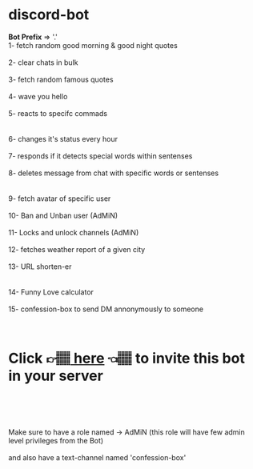# discord-bot

**Bot Prefix** => '.' 
<br>
1- fetch random good morning & good night quotes 
</br>
<br>
2- clear chats in bulk
</br>
<br>
3- fetch random famous quotes
</br>
<br>
4- wave you hello
</br>
<br>
5- reacts to specifc commads  
</br>
<br>
6- changes it's status every hour
</br>
<br>
7- responds if it detects special words within sentenses
</br>
<br>
8- deletes message from chat with specific words or sentenses  
</br>
<br>
9- fetch avatar of specific user
</br>
<br>
10- Ban and Unban user (AdMiN)
</br>
<br>
11- Locks and unlock channels (AdMiN)
</br>
<br>
12- fetches weather report of a given city
</br>
<br>
13- URL shorten-er    
</br>
<br>
14- Funny Love calculator 
</br>
<br>
15- confession-box to send DM annonymously to someone  
</br>
<br>
# Click 👉🏽<a href="https://discord.com/api/oauth2/authorize?client_id=803117467609071667&permissions=8&scope=bot" target="_blank"> here</a> 👈🏽 to invite this bot in your server
</br>
<br>
  
</br>
<br>
Make sure to have a role named -> AdMiN (this role will have few admin level privileges from the Bot)
</br>
<br>
and also have a text-channel named 'confession-box' 
</br>
